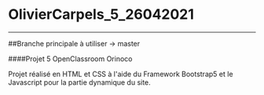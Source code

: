 # OlivierCarpels_5_26042021
***
##Branche principale à utiliser -> master

####Projet 5 OpenClassroom Orinoco

Projet réalisé en HTML et CSS à l'aide du Framework Bootstrap5 et le Javascript pour la partie dynamique du site.